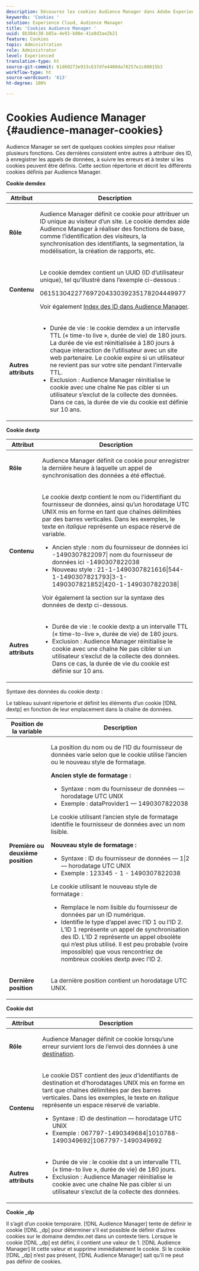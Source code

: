 ```yaml
---
description: Découvrez les cookies Audience Manager dans Adobe Experience Cloud.
keywords: 'Cookies '
solution: Experience Cloud, Audience Manager
title: 'Cookies Audience Manager '
uuid: 8b384c38-b85a-4e93-b00e-41a9d3ae2b21
feature: Cookies
topic: Administration
role: Administrator
level: Experienced
translation-type: ht
source-git-commit: 61d60273e933c637dfe4400da78257e1c80015b3
workflow-type: ht
source-wordcount: '613'
ht-degree: 100%

---
```



# Cookies Audience Manager {#audience-manager-cookies}

Audience Manager se sert de quelques cookies simples pour réaliser plusieurs fonctions. Ces dernières consistent entre autres à attribuer des ID, à enregistrer les appels de données, à suivre les erreurs et à tester si les cookies peuvent être définis. Cette section répertorie et décrit les différents cookies définis par Audience Manager.

**Cookie demdex**

<table id="table_1CCF7EA2BC9E421F8DEECA5F611E33F6"> 
 <thead> 
  <tr> 
   <th colname="col1" class="entry"> Attribut </th> 
   <th colname="col2" class="entry"> Description </th> 
  </tr> 
 </thead>
 <tbody> 
  <tr> 
   <td colname="col1"> <p> <b>Rôle</b> </p> </td> 
   <td colname="col2"> <p> <span class="keyword"> Audience Manager</span> définit ce cookie pour attribuer un ID unique au visiteur d’un site. Le cookie <span class="wintitle">demdex</span> aide <span class="keyword">Audience Manager</span> à réaliser des fonctions de base, comme l’identification des visiteurs, la synchronisation des identifiants, la segmentation, la modélisation, la création de rapports, etc. </p> </td> 
  </tr> 
  <tr> 
   <td colname="col1"> <p> <b>Contenu</b> </p> </td> 
   <td colname="col2"> <p>Le cookie <span class="wintitle">demdex</span> contient un UUID (ID d’utilisateur unique), tel qu’illustré dans l’exemple ci-dessous : </p> <p> <span class="codeph"> 06151304227769720433039235178204449977 </span> </p> <p>Voir également <a href="https://docs.adobe.com/content/help/fr-FR/audience-manager/user-guide/reference/ids-in-aam.html" format="https" scope="external">Index des ID dans Audience Manager</a>. </p> </td> 
  </tr> 
  <tr> 
   <td colname="col1"> <p> <b>Autres attributs</b> </p> </td> 
   <td colname="col2"> <p> 
     <ul id="ul_11291DA87C5045E880034E06C863BCDA"> 
      <li id="li_40C30A06A12449A4A8748621223CA71B">Durée de vie : le cookie <span class="wintitle">demdex</span> a un intervalle TTL (« time-to live », durée de vie) de 180 jours. La durée de vie est réinitialisée à 180 jours à chaque interaction de l’utilisateur avec un site web partenaire. Le cookie expire si un utilisateur ne revient pas sur votre site pendant l’intervalle TTL. </li> 
      <li id="li_A589EDA2198249829207A183872EF1FF">Exclusion : <span class="keyword">Audience Manager</span> réinitialise le cookie avec une chaîne <span class="codeph">Ne pas cibler</span> si un utilisateur s’exclut de la collecte des données. Dans ce cas, la durée de vie du cookie est définie sur 10 ans. </li> 
     </ul> </p> </td> 
  </tr> 
 </tbody> 
</table>

**Cookie dextp**

<table id="table_7343C9C9ADD24D3FA693ECC76E4A4045"> 
 <thead> 
  <tr> 
   <th colname="col1" class="entry"> Attribut </th> 
   <th colname="col2" class="entry"> Description </th> 
  </tr> 
 </thead>
 <tbody> 
  <tr> 
   <td colname="col1"> <p> <b>Rôle</b> </p> </td> 
   <td colname="col2"> <p> <span class="keyword"> Audience Manager</span> définit ce cookie pour enregistrer la dernière heure à laquelle un appel de synchronisation des données a été effectué. </p> </td> 
  </tr> 
  <tr> 
   <td colname="col1"> <p> <b>Contenu</b> </p> </td> 
   <td colname="col2"> <p>Le cookie <span class="wintitle">dextp</span> contient le nom ou l’identifiant du fournisseur de données, ainsi qu’un horodatage UTC UNIX mis en forme en tant que chaînes délimitées par des barres verticales. Dans les exemples, le texte en <i>italique</i> représente un espace réservé de variable. </p> <p> 
     <ul id="ul_80D0BC3FCF06470991E12712401D784A"> 
      <li id="li_03747A433CEB4756A26CD866E716B89D">Ancien style : <span class="codeph"> <span class="varname"> nom du fournisseur de données ici </span>-1490307822097| <span class="varname"> nom du fournisseur de données ici </span>-1490307822038 </span> </li> 
      <li id="li_79E7000E82DB4ADA9E9887B017343B2D">Nouveau style : <span class="codeph">21-1-1490307821616|544-1-1490307821793|3-1-1490307821852|420-1-1490307822038| </span> </li> 
     </ul> </p> <p>Voir également la section sur la syntaxe des données de dextp ci-dessous. </p> </td> 
  </tr> 
  <tr> 
   <td colname="col1"> <p> <b>Autres attributs</b> </p> </td> 
   <td colname="col2"> <p> 
     <ul id="ul_4922AC2CD55D4C888A6FBEB22F8B889B"> 
      <li id="li_91A68C44E53840379C2ACDED25468735">Durée de vie : le cookie <span class="wintitle">dextp</span> a un intervalle TTL (« time-to-live », durée de vie) de 180 jours. </li> 
      <li id="li_6B8C674EFAAC4DABA0A640CF29247F99">Exclusion : <span class="keyword">Audience Manager</span> réinitialise le cookie avec une chaîne <span class="codeph">Ne pas cibler</span> si un utilisateur s’exclut de la collecte des données. Dans ce cas, la durée de vie du cookie est définie sur 10 ans. </li> 
     </ul> </p> </td> 
  </tr> 
 </tbody> 
</table>

Syntaxe des données du cookie dextp :

Le tableau suivant répertorie et définit les éléments d’un cookie [!DNL dextp] en fonction de leur emplacement dans la chaîne de données.

<table id="table_BE00604B97F24F5A94AA4F566063D785"> 
 <thead> 
  <tr> 
   <th colname="col1" class="entry"> Position de la variable </th> 
   <th colname="col2" class="entry"> Description </th> 
  </tr> 
 </thead>
 <tbody> 
  <tr> 
   <td colname="col1"> <p> <b>Première ou deuxième position</b> </p> </td> 
   <td colname="col2"> <p>La position du nom ou de l’ID du fournisseur de données varie selon que le cookie utilise l’ancien ou le nouveau style de formatage. </p> <p> <b>Ancien style de formatage :</b> </p> <p> 
     <ul id="ul_5BFBF40E3FE849CA859030F2D070FDF6"> 
      <li id="li_E8F4DC0CB15B472ABE9892B3A61D7F77">Syntaxe : <span class="codeph"> <span class="varname"> nom du fournisseur de données </span> — <span class="varname"> horodatage UTC UNIX </span> </span> </li> 
      <li id="li_7CD8B101156140F49EA97B18E9591402">Exemple : <span class="codeph"> dataProvider1 — 1490307822038 </span> </li> 
     </ul> </p> <p>Le cookie utilisant l’ancien style de formatage identifie le fournisseur de données avec un nom lisible. </p> <p> <b>Nouveau style de formatage :</b> </p> <p> 
     <ul id="ul_AC6225CA781746148C125F21DFED1ED9"> 
      <li id="li_29C4B52E398B4EA28944980A15B05A57">Syntaxe : <span class="codeph"> <span class="varname"> ID du fournisseur de données </span> — 1|2 — <span class="varname"> horodatage UTC UNIX </span> </span> </li> 
      <li id="li_3BF30CA5FED242DF96E0B54AFC64B06F">Exemple : <span class="codeph"> 123345 - 1 - 1490307822038 </span> </li> 
     </ul> </p> <p>Le cookie utilisant le nouveau style de formatage : </p> <p> 
     <ul id="ul_F05A91A455FA44C7A71186C0C9E31630"> 
      <li id="li_A8C9638173684359BABC4207845A4F48">Remplace le nom lisible du fournisseur de données par un ID numérique. </li> 
      <li id="li_28F1E2DB24904E53BE9718AD788CE61E">Identifie le type d’appel avec l’ID 1 ou l’ID 2. L’ID 1 représente un appel de synchronisation des ID. L’ID 2 représente un appel obsolète qui n’est plus utilisé. Il est peu probable (voire impossible) que vous rencontriez de nombreux cookies dextp avec l’ID 2. </li> 
     </ul> </p> </td> 
  </tr> 
  <tr> 
   <td colname="col1"> <p> <b>Dernière position</b> </p> </td> 
   <td colname="col2"> <p>La dernière position contient un horodatage UTC UNIX. </p> </td> 
  </tr> 
 </tbody> 
</table>

**Cookie dst**

<table id="table_83AE9B6350C6408BAECD9FCF33022B98"> 
 <thead> 
  <tr> 
   <th colname="col1" class="entry"> Attribut </th> 
   <th colname="col2" class="entry"> Description </th> 
  </tr> 
 </thead>
 <tbody> 
  <tr> 
   <td colname="col1"> <p> <b>Rôle</b> </p> </td> 
   <td colname="col2"> <p> <span class="keyword"> Audience Manager</span> définit ce cookie lorsqu’une erreur survient lors de l’envoi des données à une <a href="https://docs.adobe.com/content/help/fr-FR/audience-manager/user-guide/features/destinations/destinations.html#purposes" format="https" scope="external">destination</a>. </p> </td> 
  </tr> 
  <tr> 
   <td colname="col1"> <p> <b>Contenu</b> </p> </td> 
   <td colname="col2"> <p> Le cookie <span class="wintitle">DST</span> contient des jeux d’identifiants de destination et d’horodatages UNIX mis en forme en tant que chaînes délimitées par des barres verticales. Dans les exemples, le texte en <i>italique</i> représente un espace réservé de variable. </p> <p> 
     <ul id="ul_CE98076A02DA413486C1D341E9806889"> 
      <li id="li_850209D956644749B98C7A208C825C15">Syntaxe : <span class="codeph"> <span class="varname"> ID de destination </span> — <span class="varname"> horodatage UTC UNIX </span> </span> </li> 
      <li id="li_4A22152C70844733982230EBF7B9EB78">Exemple : <span class="codeph">067797-1490349684|1010788-1490349692|1067797-1490349692 </span> </li> 
     </ul> </p> </td> 
  </tr> 
  <tr> 
   <td colname="col1"> <p> <b>Autres attributs</b> </p> </td> 
   <td colname="col2"> <p> 
     <ul id="ul_5D13DD701B484B51BF2808A69A919106"> 
      <li id="li_4E665114C63246FBA32A4E19984D2693">Durée de vie : le cookie <span class="wintitle">dst</span> a un intervalle TTL (« time-to live », durée de vie) de 180 jours. </li> 
      <li id="li_A682B566704F43D2AB72487EFF212474">Exclusion : <span class="keyword">Audience Manager</span> réinitialise le cookie avec une chaîne <span class="codeph">Ne pas cibler</span> si un utilisateur s’exclut de la collecte des données. </li> 
     </ul> </p> </td> 
  </tr> 
 </tbody> 
</table>

**Cookie _dp**

Il s’agit d’un cookie temporaire. [!DNL Audience Manager] tente de définir le cookie [!DNL _dp] pour déterminer s’il est possible de définir d’autres cookies sur le domaine demdex.net dans un contexte tiers. Lorsque le cookie [!DNL _dp] est défini, il contient une valeur de 1. [!DNL Audience Manager] lit cette valeur et supprime immédiatement le cookie. Si le cookie [!DNL _dp] n’est pas présent, [!DNL Audience Manager] sait qu’il ne peut pas définir de cookies.